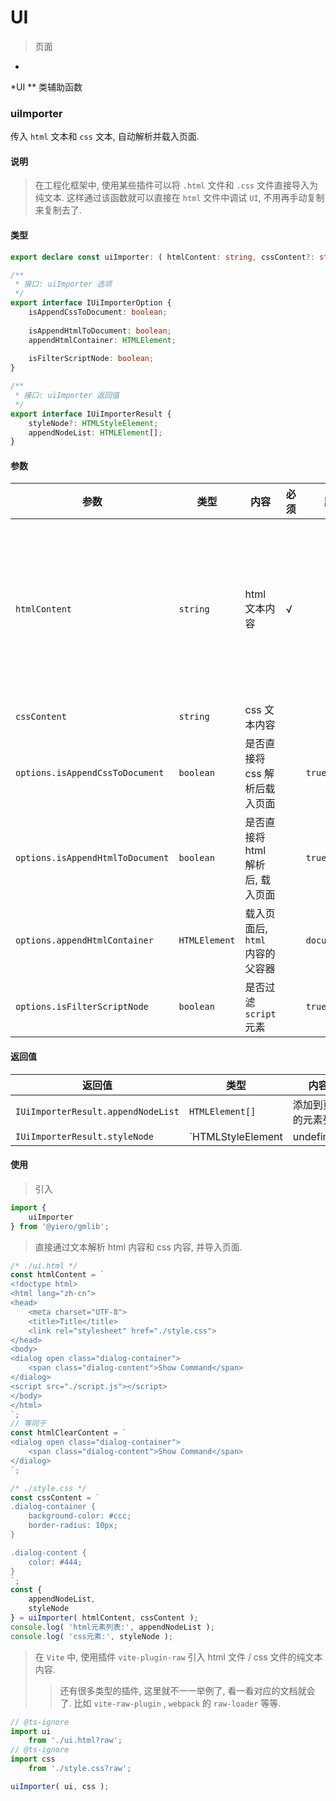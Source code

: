 # UI

> 页面
*
*UI
** 类辅助函数

### uiImporter

传入
`html` 文本和
`css` 文本, 自动解析并载入页面.

#### 说明

> 在工程化框架中, 使用某些插件可以将
`.html` 文件和
`.css` 文件直接导入为纯文本. 这样通过该函数就可以直接在
`html` 文件中调试
`UI`, 不用再手动复制来复制去了.

#### 类型

```ts
export declare const uiImporter: ( htmlContent: string, cssContent?: string, options?: Partial<IUiImporterOption> ) => IUiImporterResult;

/**
 * 接口: uiImporter 选项
 */
export interface IUiImporterOption {
	isAppendCssToDocument: boolean;
	
	isAppendHtmlToDocument: boolean;
	appendHtmlContainer: HTMLElement;
	
	isFilterScriptNode: boolean;
}

/**
 * 接口: uiImporter 返回值
 */
export interface IUiImporterResult {
	styleNode?: HTMLStyleElement;
	appendNodeList: HTMLElement[];
}
```

#### 参数

| 参数                             | 类型          | 内容                             | 必须 | 默认值          | 备注                                                         |
| -------------------------------- | ------------- | -------------------------------- | ---- | --------------- | ------------------------------------------------------------ |
| `htmlContent`                    | `string`      | html 文本内容                    | √    |                 | 可以传入单独的只包含元素的 `innerHTML` 文本内容. <br />也可以传入一个完整的 `html` 内容 (包括 `html`, `head`, `body` 的文本内容), 该情况只会解析 `body` 里的元素. |
| `cssContent`                     | `string`      | css 文本内容                     |      |                 |                                                              |
| `options.isAppendCssToDocument`  | `boolean`     | 是否直接将 css 解析后载入页面    |      | `true`          | 将作为 `document.head` 的子元素.                             |
| `options.isAppendHtmlToDocument` | `boolean`     | 是否直接将 html 解析后, 载入页面 |      | `true`          |                                                              |
| `options.appendHtmlContainer`    | `HTMLElement` | 载入页面后, `html` 内容的父容器  |      | `document.body` |                                                              |
| `options.isFilterScriptNode`     | `boolean`     | 是否过滤 `script` 元素           |      | `true`          |                                                              |

#### 返回值

| 返回值                             | 类型                           | 内容                    |
| ---------------------------------- | ------------------------------ | ----------------------- |
| `IUiImporterResult.appendNodeList` | `HTMLElement[]`                | 添加到页面的元素列表    |
| `IUiImporterResult.styleNode`      | `HTMLStyleElement | undefined` | 添加到页面的 style 元素 |

#### 使用

> 引入

```js
import {
	uiImporter
} from '@yiero/gmlib';
```

> 直接通过文本解析 html 内容和 css 内容, 并导入页面.

```js
/* ./ui.html */
const htmlContent = `
<!doctype html>
<html lang="zh-cn">
<head>
	<meta charset="UTF-8">
	<title>Title</title>
	<link rel="stylesheet" href="./style.css">
</head>
<body>
<dialog open class="dialog-container">
	<span class="dialog-content">Show Command</span>
</dialog>
<script src="./script.js"></script>
</body>
</html>
`;
// 等同于
const htmlClearContent = `
<dialog open class="dialog-container">
	<span class="dialog-content">Show Command</span>
</dialog>
`;

/* ./style.css */
const cssContent = `
.dialog-container {
	background-color: #ccc;
	border-radius: 10px;
}

.dialog-content {
	color: #444;
}
`;
const {
	appendNodeList,
	styleNode
} = uiImporter( htmlContent, cssContent );
console.log( 'html元素列表:', appendNodeList );
console.log( 'css元素:', styleNode );
```

> 在
`Vite` 中, 使用插件
`vite-plugin-raw` 引入 html 文件 / css 文件的纯文本内容.
>
> > 还有很多类型的插件, 这里就不一一举例了, 看一看对应的文档就会了. 比如
`vite-raw-plugin` ,
`webpack` 的
`raw-loader` 等等.

```js
// @ts-ignore
import ui
	from './ui.html?raw';
// @ts-ignore
import css
	from './style.css?raw';

uiImporter( ui, css );
```

